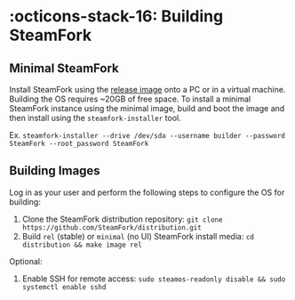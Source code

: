 # :octicons-stack-16: Building SteamFork

## Minimal SteamFork
Install SteamFork using the [release image](https://www.steamfork.org/images/installer/) onto a PC or in a virtual machine.  Building the OS requires ~20GB of free space.  To install a minimal SteamFork instance using the minimal image, build and boot the image and then install using the `steamfork-installer` tool.

Ex. `steamfork-installer --drive /dev/sda --username builder --password SteamFork --root_password SteamFork`

## Building Images

Log in as your user and perform the following steps to configure the OS for building:

1. Clone the SteamFork distribution repository: `git clone https://github.com/SteamFork/distribution.git`
2. Build `rel` (stable) or `minimal` (no UI) SteamFork install media: `cd distribution && make image rel`

Optional:

1. Enable SSH for remote access: `sudo steamos-readonly disable && sudo systemctl enable sshd`

